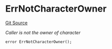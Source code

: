 # ErrNotCharacterOwner
[Git Source](https://github.com/Crossbell-Box/Crossbell-Contracts/blob/4ba4e225416bca003567c0e6ae31b9c6258df17e/contracts/libraries/Error.sol)

*Caller is not the owner of character*


```solidity
error ErrNotCharacterOwner();
```

